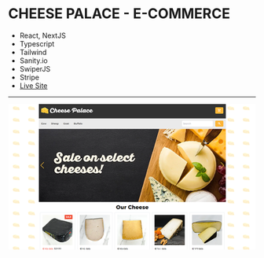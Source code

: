 # CHEESE PALACE - E-COMMERCE

- React, NextJS
- Typescript
- Tailwind
- Sanity.io
- SwiperJS
- Stripe
- [Live Site](https://cheese-palace.vercel.app/)

---

![screenshot](image.png)
